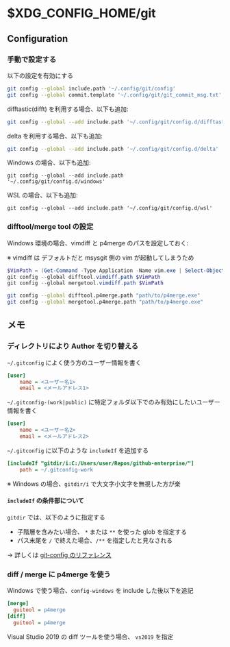 # $XDG_CONFIG_HOME/git

## Configuration

### 手動で設定する

以下の設定を有効にする

```sh
git config --global include.path '~/.config/git/config'
git config --global commit.template '~/.config/git/git_commit_msg.txt'
```

difftastic(difft) を利用する場合、以下も追加:

```sh
git config --global --add include.path '~/.config/git/config.d/difftastic'
```

delta を利用する場合、以下も追加:

```sh
git config --global --add include.path '~/.config/git/config.d/delta'
```

Windows の場合、以下も追加:

```shell
git config --global --add include.path '~/.config/git/config.d/windows'
```

WSL の場合、以下も追加:

```shell
git config --global --add include.path '~/.config/git/config.d/wsl'
```

### difftool/merge tool の設定

Windows 環境の場合、vimdiff と p4merge のパスを設定しておく:

※ vimdiff は デフォルトだと msysgit 側の vim が起動してしまうため

```powershell
$VimPath = (Get-Command -Type Application -Name vim.exe | Select-Object -First 1).Source
git config --global difftool.vimdiff.path $VimPath
git config --global mergetool.vimdiff.path $VimPath
```

```sh
git config --global difftool.p4merge.path "path/to/p4merge.exe"
git config --global mergetool.p4merge.path "path/to/p4merge.exe"
```

## メモ

### ディレクトリにより Author を切り替える

`~/.gitconfig` によく使う方のユーザー情報を書く

```ini
[user]
    name = <ユーザー名1>
    email = <メールアドレス1>
```

`~/.gitconfig-(work|public)` に特定フォルダ以下でのみ有効にしたいユーザー情報を書く

```ini
[user]
    name = <ユーザー名2>
    email = <メールアドレス2>
```

`~/.gitconfig` に以下のような `includeIf` を追加する

```ini
[includeIf "gitdir/i:C:/Users/user/Repos/github-enterprise/"]
    path = ~/.gitconfig-work
```

※ Windows の場合、`gitdir/i` で大文字小文字を無視した方が楽

#### `includeIf` の条件部について

`gitdir` では、以下のように指定する

- 子階層を含みたい場合、 `*` または `**` を使った glob を指定する
- パス末尾を `/` で終えた場合、`/**` を指定したと見なされる

-> 詳しくは [git-config のリファレンス](https://git-scm.com/docs/git-config#_conditional_includes)

### diff / merge に p4merge を使う

Windows で使う場合、`config-windows` を include した後以下を追記

```ini
[merge]
  guitool = p4merge
[diff]
  guitool = p4merge
```

Visual Studio 2019 の diff ツールを使う場合、 `vs2019` を指定
